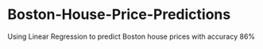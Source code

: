 # Boston-House-Price-Predictions

Using Linear Regression to predict Boston house prices with accuracy 86%
